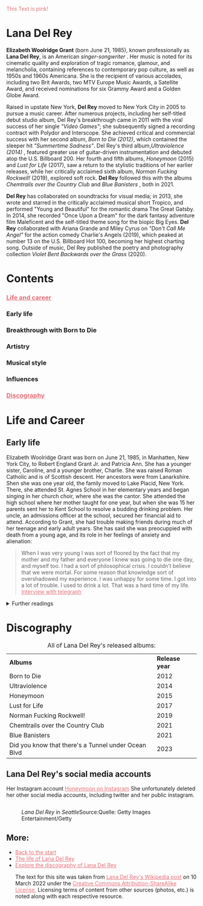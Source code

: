 <html lang="en"> 
    <head>
        <meta charset="utf-8">
    <link rel="canonical"
    href="https://en.wikipedia.org/wiki/Lana_Del_Rey">
        <p style="color: #E4717A">This Text is pink!</p>
</head>
<body>
    <main>
        <h1>Lana Del Rey</h1>
<section id="Lana Del Rey">
<p><b class="person">Elizabeth Woolridge Grant</b> (born <time datetime="1985-06-21">June 21, 1985</time>), 
    known professionally as <strong>Lana Del Rey</strong>, is an American <em>singer-songwriter</em> . 
    Her music is noted for its cinematic quality and exploration of tragic romance,  
    glamour, and melancholia, containing references to contemporary pop culture, 
    as well as 1950s and 1960s Americana. She is the recipient of various accolades, 
    including two Brit Awards, two MTV Europe Music Awards, a Satellite Award, and 
    received nominations for six Grammy Award and a Golden Globe Award.</p>

<p>Raised in upstate New York, <b class="person">Del Rey</b> moved to New York City in 2005 to pursue a music career. 
    After numerous projects, including her self-titled debut studio album, Del Rey's breakthrough came in 
    2011 with the viral success of her single <i class="song">"Video Games"</i>; she subsequently signed a recording contract 
    with Polydor and Interscope. She achieved critical and commercial success with her second album, <i class="album">Born to Die (2012)</i>, 
    which contained the sleeper hit <i class="song">"Summertime Sadness"</i>. Del Rey's third album,<i class="album">Ultraviolence (2014)</i> , 
    featured greater use of guitar-driven instrumentation and debuted atop the U.S. Billboard 200. 
    Her fourth and fifth albums, <i class="album">Honeymoon</i> (2015) and <i class="album">Lust for Life</i> (2017), saw a return to the 
    stylistic traditions of her earlier releases, while her critically acclaimed sixth album, 
    <i class="album">Norman Fucking Rockwell!</i> (2019), explored soft rock. <b class="person">Del Rey</b> followed this with the albums 
    <i class="album">Chemtrails over the Country Club</i> and <i class="album">Blue Banisters</i> , both in 2021.</p>

<p><b class="person">Del Rey</b> has collaborated on soundtracks for visual media; in 2013, 
    she wrote and starred in the critically acclaimed musical short Tropico,
    and performed "Young and Beautiful" for the romantic drama The Great Gatsby. 
    In 2014, she recorded "Once Upon a Dream" for the dark fantasy adventure film Maleficent 
    and the self-titled theme song for the biopic Big Eyes. <b class="person">Del Rey</b> collaborated with Ariana Grande 
    and Miley Cyrus on <i class="song">"Don't Call Me Angel"</i> for the action comedy Charlie's Angels (2019), 
    which peaked at number 13 on the U.S. Billboard Hot 100, becoming her highest charting song. 
    Outside of music, Del Rey published the poetry and photography collection 
    <i class="book">Violet Bent Backwards over the Grass</i> (2020).</p>    
    </section>
    </main>
<p>
    <h1>Contents</h1>
    <h3><a style="color: #E4717A" href="https://peachcoke.github.io/ubiquitous-succotash/life">Life and career</a></h3>
    <h3>Early life</h3>
    <h3>Breakthrough with Born to Die</h3>
    <h3>Artistry</h3>
    <h3>Musical style</h3>
    <h3>Influences</h3>
    <h3><a style="color: #E4717A" href="https://peachcoke.github.io/ubiquitous-succotash/discography">Discography</a></h3>
</p>

<p>
    <h1>Life and Career</h1>
    <section id="life">
    <h2>Early life</h2>
    Elizabeth Woolridge Grant was born on June 21, 1985, in Manhatten, New York City,
    to Robert England Grant Jr. and Patricia Ann. She has a younger sister, Caroline, 
    and a younger brother, Charlie. She was raised Roman Catholic and is of Scottish
    descent. Her ancestors were from Lanarkshire. Shen she was one year old, the family
    moved to Lake Placid, New York. There, she attended St. Agnes School in her elementary
    years and began singing in her church choir, where she was the cantor.
    She attended the high school where her mother taught for one year, but when she was 15
    her parents sent her to Kent School to resolve a budding drinking problem.
    Her uncle, an admissions officer at the school, secured her financial aid to attend.
    According to Grant, she had trouble making friends during much of her teenage and 
    early adult years. She has said she was preocuppied with death from a young age, and 
    its role in her feelings of anxiety and alienation:
<blockquote
    cite="https://www.telegraph.co.uk/culture/music/rockandpopfeatures/9027984/Lana-Del-Rey-interview-new-album-Born-to-Die-is-a-beautiful-thing.html">
    <p>
        When I was very young I was sort of floored by the fact that my mother and my father 
        and everyone I knew was going to die one day, and myself too. I had a sort of philosophical
        crisis. I couldn't believe that we were mortal. For some reason that knowledge sort of
        overshadowed my experience. I was unhappy for some time. I got into a lot of trouble.
        I used to drink a lot. That was a hard time of my life.
        <a style="color: #E4717A" href="https://www.telegraph.co.uk/culture/music/rockandpopfeatures/9027984/Lana-Del-Rey-interview-new-album-Born-to-Die-is-a-beautiful-thing.html">Interview with telegraph</a>
    </p>
</blockquote>
<details>
    <summary>Further readings</summary>
    <p>insert a very insightful text here</p>
</details>
    </section>
<p>
    <h1>Discography</h1>
    <table>
        <caption>All of Lana Del Rey's released albums:</caption>
        <tr>
            <td><strong>Albums</strong></td>
            <td><strong>Release year</strong></td>
        </tr>
        <tr>
        <td>Born to Die</td> 
        <td>2012</td>
        </tr>
        <tr>
            <td>Ultraviolence</td>
            <td>2014</td>
        </tr>
        <tr>
            <td>Honeymoon</td>
            <td>2015</td>
        </tr>
        <tr>
            <td>Lust for Life</td>
            <td>2017</td>
        </tr>
        <tr>
            <td>Norman Fucking Rockwell!</td>
            <td>2019</td>
        </tr>
        <tr>
            <td>Chemtrails over the Country Club</td>
            <td>2021</td>
        </tr>
        <tr>
            <td>Blue Banisters</td>
            <td>2021</td>
        </tr>
        <tr>
            <td>Did you know that there's a Tunnel under Ocean Blvd</td>
            <td>2023</td>
        </tr>
    </table>
</p>
<p>
<aside>
    <h1>Lana Del Rey's social media accounts</h1>
    <p> Her Instagram account <a style="color: #E4717A" href="https://instagram.com/honeymoon/">Honeymoon on Instagram</a>
        She unfortunately deleted her other social media accounts, including twitter and her public instagram.
    </p>
    <figure id="fig-1">
        <img scr="./images/Lana-Del-Rey-visits-107-7-The-End-in-Seattle.jpg" alt=""
            scrset="./images/Lana-Del-Rey-visits-107-7-The-End-in-Seattle.jpg 1200w"
            sizes="(min-width:1200px) 600px 50%" alt="">
        <figcaption>
            <p><i class="person">Lana Del Rey</i> in <i class="location">Seattle</i>Source:Quelle: Getty Images Entertainment/Getty
            </p>
        </figcaption>
    </figure>
</aside>
	<nav id="menu" tabindex="-1" role="navigation">
			<h1 class="hidden">More:</h1>
			<ul>
				<li><a style="color: #E4717A" href="index.html">Back to the start</a></li>
				<li><a style="color: #E4717A" href="life.html">The life of Lana Del Rey</a></li>
				<li><a style="color: #E4717A" href="discography.html">Explore the discography of Lana Del Rey</a></li>
<footer role="contentinfo">
  <p> The text for this site was taken from <a style="color: #E4717A" href="https://en.wikipedia.org/wiki/Lana_Del_Rey">Lana Del Rey's Wikipedia post</a>
    on <time>10 March 2022</time> under the <a style="color: #E4717A" href="https://en.wikipedia.org/wiki/Wikipedia:Text_of_Creative_Commons_Attribution-ShareAlike_3.0_Unported_License">Creative Commons Attribution-ShareAlike License.</a>
    Licensing terms of content from other sources (photos, etc.) is noted along with each respective resource.
  </p>
</footer>